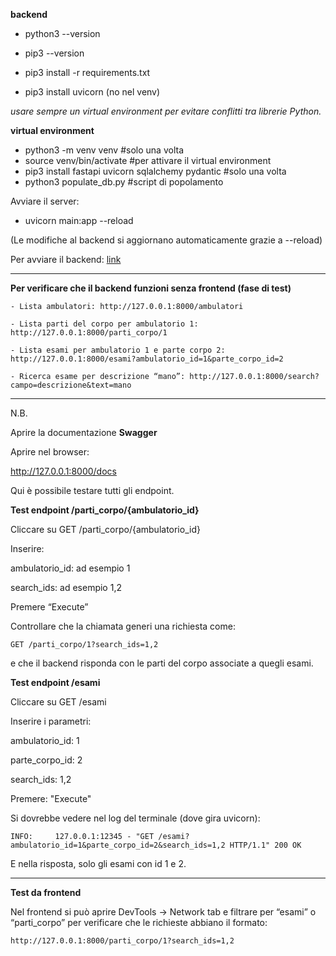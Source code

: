 **backend**

- python3 --version
- pip3 --version

- pip3 install -r requirements.txt
- pip3 install uvicorn (no nel venv)

_usare sempre un virtual environment per evitare conflitti tra librerie Python._

**virtual environment**

- python3 -m venv venv #solo una volta
- source venv/bin/activate #per attivare il virtual environment
- pip3 install fastapi uvicorn sqlalchemy pydantic #solo una volta
- python3 populate_db.py #script di popolamento

Avviare il server:

- uvicorn main:app --reload

(Le modifiche al backend si aggiornano automaticamente grazie a --reload)

Per avviare il backend:
[link](http://127.0.0.1:8000)

---

**Per verificare che il backend funzioni senza frontend (fase di test)**

```
- Lista ambulatori: http://127.0.0.1:8000/ambulatori

- Lista parti del corpo per ambulatorio 1: http://127.0.0.1:8000/parti_corpo/1

- Lista esami per ambulatorio 1 e parte corpo 2: http://127.0.0.1:8000/esami?ambulatorio_id=1&parte_corpo_id=2

- Ricerca esame per descrizione “mano”: http://127.0.0.1:8000/search?campo=descrizione&text=mano

```

---

N.B.

Aprire la documentazione **Swagger**

Aprire nel browser:

http://127.0.0.1:8000/docs

Qui è possibile testare tutti gli endpoint.

**Test endpoint /parti_corpo/{ambulatorio_id}**

Cliccare su GET /parti_corpo/{ambulatorio_id}

Inserire:

ambulatorio_id: ad esempio 1

search_ids: ad esempio 1,2

Premere “Execute”

Controllare che la chiamata generi una richiesta come:

```
GET /parti_corpo/1?search_ids=1,2
```

e che il backend risponda con le parti del corpo associate a quegli esami.

**Test endpoint /esami**

Cliccare su GET /esami

Inserire i parametri:

ambulatorio_id: 1

parte_corpo_id: 2

search_ids: 1,2

Premere: "Execute"

Si dovrebbe vedere nel log del terminale (dove gira uvicorn):

```
INFO:     127.0.0.1:12345 - "GET /esami?ambulatorio_id=1&parte_corpo_id=2&search_ids=1,2 HTTP/1.1" 200 OK
```

E nella risposta, solo gli esami con id 1 e 2.

---

**Test da frontend**

Nel frontend si può aprire DevTools → Network tab e filtrare per “esami” o “parti_corpo” per verificare che le richieste abbiano il formato:

```
http://127.0.0.1:8000/parti_corpo/1?search_ids=1,2
```

